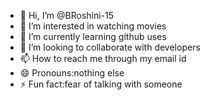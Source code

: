 - 👋 Hi, I’m @BRoshini-15
- 👀 I’m interested in watching movies
- 🌱 I’m currently learning github uses
- 💞️ I’m looking to collaborate with developers
- 📫 How to reach me through my email id
- 😄 Pronouns:nothing else
- ⚡ Fun fact:fear of talking with someone

<!---
BRoshini-15/BRoshini-15 is a ✨ special ✨ repository because its `README.md` (this file) appears on your GitHub profile.
You can click the Preview link to take a look at your changes.
--->
